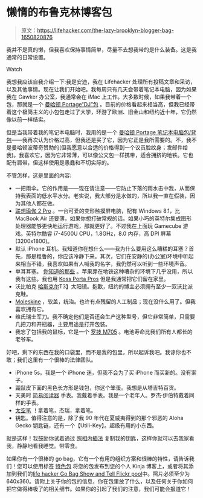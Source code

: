 # 懒惰的布鲁克林博客包

> 原文：<https://lifehacker.com/the-lazy-brooklyn-blogger-bag-1650820876>

我并不是真的懒，但我喜欢保持事情简单，尽量不去想我带的是什么装备。这是我通常的日常设置。

Watch

我想我应该自我介绍一下:我是安迪，我在 Lifehacker 处理所有投稿文章和采访，以及其他事情。现在让我们开始吧。我每周只有几天会带着笔记本电脑，因为如果我在 Gawker 办公室，我通常会在 iMac 上工作。大多数时候，如果我带着一个包，那就是一个 [曼哈顿 Portage“DJ”包](http://www.amazon.com/Manhattan-Portage-Small-Bag-Khaki/dp/B001ALYR1G/?asc_campaign=InlineText&asc_refurl=https://lifehacker.com/the-lazy-brooklyn-blogger-bag-1650820876&asc_source=&tag=kinjalifehackerlink-20) 。目前的价格看起来相当高，但我已经带着这个极简主义的小包包走过了大学，环游了欧洲、旧金山和纽约近十年，它仍然像以前一样结实。

但是当我带着我的笔记本电脑时，我用的是一个 [曼哈顿 Portage 笔记本电脑包/背包](http://www.amazon.com/Manhattan-Portage-Commuter-Laptop-Sleeve/dp/B001AM4P0S/?asc_campaign=InlineText&asc_refurl=https://lifehacker.com/the-lazy-brooklyn-blogger-bag-1650820876&asc_source=&tag=kinjalifehackerlink-20)——我再次认为价格过高，但我还是买了它，因为它正是我所需要的。不，我不是曼哈顿波蒂奇赞助的(但我愿意以合适的价格得到一个议员脸纹身；发邮件给我)。我喜欢它，因为它非常薄，可以像公文包一样携带，适合拥挤的地铁。它也配有肩带，但这样使用是愚蠢和不切实际的。

不管怎样，这是里面的内容:

*   一把雨伞。它的作用是——现在请注意——它防止下落的雨水击中我，从而保持我表面的低水平水分。老实说，我大部分是水做的，所以我一直在假装，因为其他人都在做。
*   [联想瑜伽 2 Pro](http://gizmodo.com/lenovo-yoga-2-pro-review-flipping-fantastic-1471231347) 。一台可爱的变形触摸屏电脑，配有 Windows 8.1，比 MacBook Air 还要薄，如果你想打破常规的话。如果小巧的英特尔集成图形处理器能够更快地运行游戏，那就更好了。不过我在上面玩 Gamecube 游戏。英特尔酷睿 i7-4500U CPU，1.8GHz，8.0 内存，高 DPI 屏幕(3200x1800)。
*   默认 iPhone 耳机。我知道你在想什么——我为什么要用这么糟糕的耳塞？首先，那是粗鲁的，你应该冷静下来。其次，它们在安静的(办公室)环境中听起来相当不错，我喜欢如果有人喊我的名字，我仍然可以听到一些环境声音。
*   单耳耳塞。 [你知道的那些](http://www.monoprice.com/Product?p_id=9927) 。苹果芽在地铁这种嘈杂的环境下几乎没用，所以我有这些。我也用 [Koss Porta Pros](http://www.amazon.com/Koss-PortaPro-Headphones-with-Case/dp/B00001P4ZH?asc_campaign=InlineText&asc_refurl=https://lifehacker.com/the-lazy-brooklyn-blogger-bag-1650820876&asc_source=&tag=kinjalifehackerlink-20) 但是我通常把它们留在家里。
*   沃比帕克 [哈斯克尔](https://www.warbyparker.com/sunglasses/women/haskell/burnt-lemon-tortoise)T3】太阳镜。抱歉，纽约的博主必须拥有至少一双沃比派克鞋。
*   [Moleskine](http://www.amazon.com/Moleskine-Classic-Notebook-Pocket-Notebooks/dp/8883707109/?asc_campaign=InlineText&asc_refurl=https://lifehacker.com/the-lazy-brooklyn-blogger-bag-1650820876&asc_source=&tag=kinjalifehackerlink-20) ，软盖，统治。也许有点残留的人工制品；现在没什么用了。但我喜欢拥有它。
*   维氏瑞士军刀。我不确定他们是否还会生产这种型号，但它非常简单，只需要几把刀和开瓶器，主要用途是打开包装。
*   我忘了包括我的鼠标，它是一个 [罗技 M705](http://www.amazon.com/Logitech-Wireless-Marathon-3-Year-Battery/dp/B0034XRDUA?asc_campaign=InlineText&asc_refurl=https://lifehacker.com/the-lazy-brooklyn-blogger-bag-1650820876&asc_source=&tag=kinjalifehackerlink-20) 。电池寿命比我们所有人都长的老爷车。

好吧，剩下的东西在我的口袋里，而不是我的包里，所以起诉我吧。我谅你也不敢；我们这里有一个很棒的法律团队。

*   iPhone 5s。我是一个 iPhone 迷，但我不会为了买 iPhone 而买新的。没有案子。
*   鼹鼠皮下面的黑色长方形是钱包，你这个笨蛋。我想是从塔吉特百货。
*   天美时 [简易阅读器](http://www.timex.com/watches/timex-easy-reader-t2h2819j) 手表。我戴着手表。我是一个老年人。罗杰·伊伯特戴着同样的手表。
*   [太空笔](http://www.amazon.com/Fisher-Bullet-Chrome-Finish-400/dp/B000095K9D?asc_campaign=InlineText&asc_refurl=https://lifehacker.com/the-lazy-brooklyn-blogger-bag-1650820876&asc_source=&tag=kinjalifehackerlink-20) ！拿着笔，杰瑞，拿着笔。
*   钥匙。值得注意的是，除了我 90 年代在夏威夷得到的那个邪恶的 Aloha Gecko 钥匙链，还有一个【Utili-Key】。超级有用的小东西。

就是这样！我鼓励你试着通过 [照相内插法](http://gizmodo.com/any-key-you-can-photograph-is-a-key-that-can-be-copied-1522264272) 复制我的钥匙，这样你就可以去我家看我，静静地看我睡觉。带零食。

如果你有一个很棒的 go bag，它有一个有用的组织方案和很棒的特性，请告诉我们！您可以使用标签 [特色包](http://kinja.com/tag/featured-bag) 将您的包发布到您的个人 Kinja 博客上，或者将其添加到我们的[life hacker Go Bag Show and Tell Flickr pool](http://www.flickr.com/groups/2301352@N21)中。照片必须至少为 640x360。请附上关于你的包的信息，你在包里放了什么，以及任何关于你如何把它做得棒极了的相关细节。如果你的引起了我们的注意，我们可能会报道它！